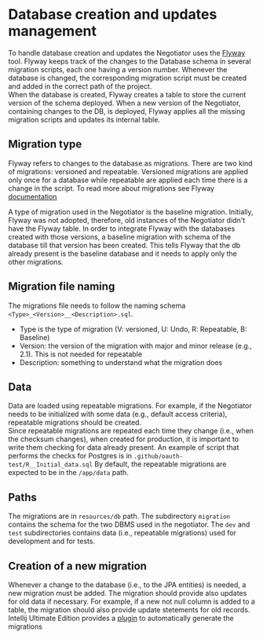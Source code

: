 # Database creation and updates management

To handle database creation and updates the Negotiator uses the [Flyway](https://documentation.red-gate.com/flyway) tool.
Flyway keeps track of the changes to the Database schema in several migration scripts, each one having a version number. 
Whenever the database is changed, the corresponding migration script must be created and added 
in the correct path of the project.  
When the database is created, Flyway creates a table to store the current version of the schema deployed. When 
a new version of the Negotiator, containing changes to the DB, is deployed, Flyway applies all the missing 
migration scripts and updates its internal table.

## Migration type 

Flyway refers to changes to the database as migrations. 
There are two kind of migrations: versioned and repeatable.
Versioned migrations are applied only once for a database while repeatable are applied each time there is a change in the script.
To read more about migrations see Flyway [documentation](https://documentation.red-gate.com/fd/migrations-184127470.html)

A type of migration used in the Negotiator is the baseline migration.
Initially, Flyway was not adopted, therefore, old instances of the Negotiator didn't have the Flyway table.
In order to integrate Flyway with the databases created with those versions, a baseline migration with schema of the
database till that version has been created.
This tells Flyway that the db already present is the baseline database and it needs to apply only the other migrations.

## Migration file naming

The migrations file needs to follow the naming schema `<Type>_<Version>__<Description>.sql`.
 * Type is the type of migration (V: versioned, U: Undo, R: Repeatable, B: Baseline)
 * Version: the version of the migration with major and minor release (e.g., 2.1). This is not needed for repeatable
 * Description: something to understand what the migration does

## Data

Data are loaded using repeatable migrations. For example, if the Negotiator needs to be initialized with some data
(e.g., default access criteria), repeatable migrations should be created.  
Since repeatable migrations are repeated each time they change (i.e., when the checksum changes), when created 
for production, it is important to write them checking for data already present. An example of script that performs 
the checks for Postgres is in `.github/oauth-test/R__Initial_data.sql`
By default, the repeatable migrations are expected to be in the `/app/data` path.

## Paths

The migrations are in `resources/db` path. The subdirectory `migration` contains the schema for the two DBMS used in the 
negotiator. The `dev` and `test` subdirectories contains data (i.e., repeatable migrations) used for development and 
for tests. 

## Creation of a new migration

Whenever a change to the database (i.e., to the JPA entities) is needed, a new migration must be added. 
The migration should provide also updates for old data if necessary. For example, if a new not null column is added to a
table, the migration should also provide update stetements for old records. 
Intellij Ultimate Edition provides a [plugin](https://plugins.jetbrains.com/plugin/8597-flyway-migration-creation) to automatically generate the migrations 
